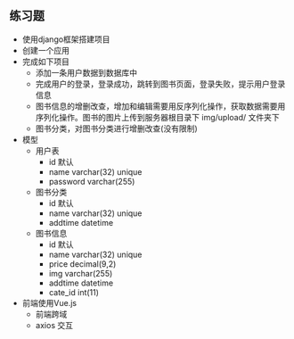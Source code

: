 ## 练习题

- 使用django框架搭建项目
- 创建一个应用
- 完成如下项目
  - 添加一条用户数据到数据库中
  - 完成用户的登录，登录成功，跳转到图书页面，登录失败，提示用户登录信息
  - 图书信息的增删改查，增加和编辑需要用反序列化操作，获取数据需要用序列化操作。图书的图片上传到服务器根目录下 img/upload/ 文件夹下
  - 图书分类，对图书分类进行增删改查(没有限制)
- 模型
  - 用户表
    - id    默认
    - name    varchar(32)  unique
    - password   varchar(255)
  - 图书分类
    - id  默认
    - name   varchar(32)  unique
    - addtime   datetime 
  - 图书信息
    - id  默认
    - name   varchar(32) unique
    - price    decimal(9,2)
    - img       varchar(255)
    - addtime     datetime
    - cate_id     int(11)
- 前端使用Vue.js
  - 前端跨域
  - axios 交互